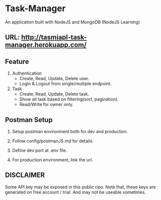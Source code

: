 # Task-Manager

An application built with NodeJS and MongoDB (NodeJS Learning)

## URL: <http://tasmiapl-task-manager.herokuapp.com/>

## Feature

 1. Authentication
    - Create, Read, Update, Delete user.
    - Login & Logout from single/multiple endpoint.  
 2. Task
    - Create, Read, Update, Delete task.
    - Show all task based on filtering(sort, pagination).
    - Read/Write for owner only.

## Postman Setup

 1. Setup postman environment both for dev and       production.

 2. Follow config/postmanJS.md for details.
 3. Define dev port at .env file.
 4. For production environment, link the url.

## DISCLAIMER

   Some API key may be exposed in this public ripo. Note that, these keys are generated on free account / trial. And may not be useable sometimes.
